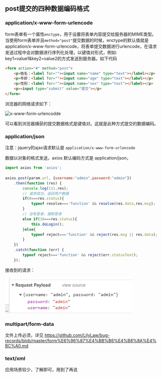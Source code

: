## post提交的四种数据编码格式

### application/x-www-form-urlencode

form表单有一个属性```enctype```，用于设置将表单内容提交给服务器的MIME类型。当使用form表单并且```method="post"```提交数据的时候，enctype的默认值就是application/x-www-form-urlencode，将表单提交数据进行urlencode，在请求发送过程中会对数据进行序列化处理，以键值对形式，例如:
key1=value1&key2=value2的方式发送到服务器。如下代码

``` html
<form action="#" method="post">
	<p>姓名：<label for=""><input name="name" type="text"></label></p>
	<p>年龄：<label for=""><input name="age" type="text"></label></p>
	<p>性别：<label for=""><input name="sex" type="text"></label></p>
	<p><input type="submit" value="提交"></p>
</form>
```

浏览器的网络请求如下：

![x-www-form-urlencodde](https://github.com/LilyLaw/html_js_training/blob/master/img/x-www-form-urlencode.png?raw=true)

可以看到浏览器捕获的提交数据格式是键值对。这就是此种方式提交的数据编码。

### application/json

注意：jquery的ajax请求默认是 ```application/x-www-form-urlencode```

数据以对象的格式发送，axios 默认编码方式是 application/json，
``` javascript
import axios from 'axios';

axios.post(param.url, {username:"admin",password:"admin"})
	.then(function (res) {
		console.log(111,res);
		// 请求成功，返回用户数据
		if(0===res.status){
			typeof resolve==='function' && resolve(res.data,res.msg);
		}
		// 没有登录，强制登录
		else if(10===res.status){
			this.doLogin();
		}else{
			typeof reject==='function' && reject(res.msg || res.data);
		}
	})
	.catch(function (err) {
		typeof reject==='function' && reject(err.statusText);
	});
```
接收到的请求：

![post data format](https://github.com/LilyLaw/bug-records/blob/master/img/postdata.png?raw=true)

### multipart/form-data

文件上传必须，详见 https://github.com/LilyLaw/bug-records/blob/master/form%E6%96%87%E4%BB%B6%E4%B8%8A%E4%BC%A0.md

### text/xml

应用场景较少，了解即可，用到了再说
